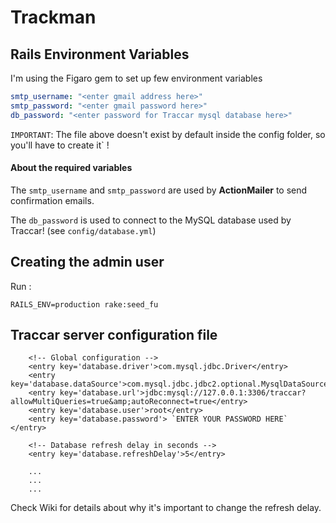 # Trackman 

## Rails Environment Variables

I'm using the Figaro gem to set up few environment variables

``` config/application.yml
smtp_username: "<enter gmail address here>"
smtp_password: "<enter gmail password here>"
db_password: "<enter password for Traccar mysql database here>"
```

`IMPORTANT`: The file above doesn't exist by default inside the config folder, so you'll have to create it` !

#### About the required variables

The `smtp_username` and `smtp_password` are used by __ActionMailer__ to send confirmation emails.

The `db_password` is used to connect to the MySQL database used by Traccar! (see `config/database.yml`)

## Creating the admin user 

Run : 

    RAILS_ENV=production rake:seed_fu

## Traccar server configuration file 

```
    <!-- Global configuration -->
    <entry key='database.driver'>com.mysql.jdbc.Driver</entry>
    <entry key='database.dataSource'>com.mysql.jdbc.jdbc2.optional.MysqlDataSource</entry>
    <entry key='database.url'>jdbc:mysql://127.0.0.1:3306/traccar?allowMultiQueries=true&amp;autoReconnect=true</entry>
    <entry key='database.user'>root</entry>
    <entry key='database.password'> `ENTER YOUR PASSWORD HERE` </entry>

    <!-- Database refresh delay in seconds -->
    <entry key='database.refreshDelay'>5</entry>

    ... 
    ...
    ...
```

Check Wiki for details about why it's important to change the refresh delay. 



 



